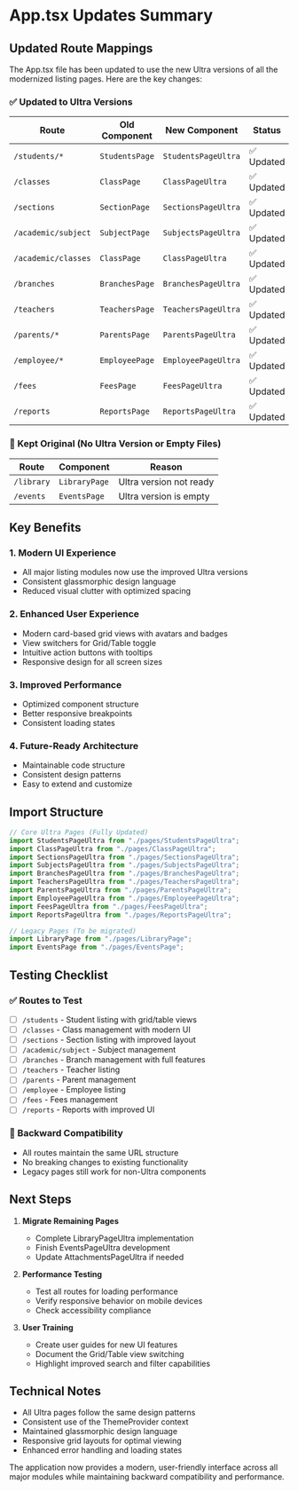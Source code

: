 # App.tsx Updates Summary

## Updated Route Mappings

The App.tsx file has been updated to use the new Ultra versions of all the modernized listing pages. Here are the key changes:

### ✅ Updated to Ultra Versions

| Route               | Old Component  | New Component       | Status     |
| ------------------- | -------------- | ------------------- | ---------- |
| `/students/*`       | `StudentsPage` | `StudentsPageUltra` | ✅ Updated |
| `/classes`          | `ClassPage`    | `ClassPageUltra`    | ✅ Updated |
| `/sections`         | `SectionPage`  | `SectionsPageUltra` | ✅ Updated |
| `/academic/subject` | `SubjectPage`  | `SubjectsPageUltra` | ✅ Updated |
| `/academic/classes` | `ClassPage`    | `ClassPageUltra`    | ✅ Updated |
| `/branches`         | `BranchesPage` | `BranchesPageUltra` | ✅ Updated |
| `/teachers`         | `TeachersPage` | `TeachersPageUltra` | ✅ Updated |
| `/parents/*`        | `ParentsPage`  | `ParentsPageUltra`  | ✅ Updated |
| `/employee/*`       | `EmployeePage` | `EmployeePageUltra` | ✅ Updated |
| `/fees`             | `FeesPage`     | `FeesPageUltra`     | ✅ Updated |
| `/reports`          | `ReportsPage`  | `ReportsPageUltra`  | ✅ Updated |

### 🔄 Kept Original (No Ultra Version or Empty Files)

| Route      | Component     | Reason                  |
| ---------- | ------------- | ----------------------- |
| `/library` | `LibraryPage` | Ultra version not ready |
| `/events`  | `EventsPage`  | Ultra version is empty  |

## Key Benefits

### 1. **Modern UI Experience**

- All major listing modules now use the improved Ultra versions
- Consistent glassmorphic design language
- Reduced visual clutter with optimized spacing

### 2. **Enhanced User Experience**

- Modern card-based grid views with avatars and badges
- View switchers for Grid/Table toggle
- Intuitive action buttons with tooltips
- Responsive design for all screen sizes

### 3. **Improved Performance**

- Optimized component structure
- Better responsive breakpoints
- Consistent loading states

### 4. **Future-Ready Architecture**

- Maintainable code structure
- Consistent design patterns
- Easy to extend and customize

## Import Structure

```typescript
// Core Ultra Pages (Fully Updated)
import StudentsPageUltra from "./pages/StudentsPageUltra";
import ClassPageUltra from "./pages/ClassPageUltra";
import SectionsPageUltra from "./pages/SectionsPageUltra";
import SubjectsPageUltra from "./pages/SubjectsPageUltra";
import BranchesPageUltra from "./pages/BranchesPageUltra";
import TeachersPageUltra from "./pages/TeachersPageUltra";
import ParentsPageUltra from "./pages/ParentsPageUltra";
import EmployeePageUltra from "./pages/EmployeePageUltra";
import FeesPageUltra from "./pages/FeesPageUltra";
import ReportsPageUltra from "./pages/ReportsPageUltra";

// Legacy Pages (To be migrated)
import LibraryPage from "./pages/LibraryPage";
import EventsPage from "./pages/EventsPage";
```

## Testing Checklist

### ✅ Routes to Test

- [ ] `/students` - Student listing with grid/table views
- [ ] `/classes` - Class management with modern UI
- [ ] `/sections` - Section listing with improved layout
- [ ] `/academic/subject` - Subject management
- [ ] `/branches` - Branch management with full features
- [ ] `/teachers` - Teacher listing
- [ ] `/parents` - Parent management
- [ ] `/employee` - Employee listing
- [ ] `/fees` - Fees management
- [ ] `/reports` - Reports with improved UI

### 🔄 Backward Compatibility

- All routes maintain the same URL structure
- No breaking changes to existing functionality
- Legacy pages still work for non-Ultra components

## Next Steps

1. **Migrate Remaining Pages**

   - Complete LibraryPageUltra implementation
   - Finish EventsPageUltra development
   - Update AttachmentsPageUltra if needed

2. **Performance Testing**

   - Test all routes for loading performance
   - Verify responsive behavior on mobile devices
   - Check accessibility compliance

3. **User Training**
   - Create user guides for new UI features
   - Document the Grid/Table view switching
   - Highlight improved search and filter capabilities

## Technical Notes

- All Ultra pages follow the same design patterns
- Consistent use of the ThemeProvider context
- Maintained glassmorphic design language
- Responsive grid layouts for optimal viewing
- Enhanced error handling and loading states

The application now provides a modern, user-friendly interface across all major modules while maintaining backward compatibility and performance.
